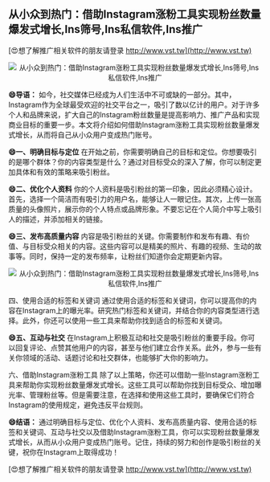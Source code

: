 ## **从小众到热门：借助Instagram涨粉工具实现粉丝数量爆发式增长,Ins筛号,Ins私信软件,Ins推广**

[😍想了解推广相关软件的朋友请登录 http://www.vst.tw](http://www.vst.tw)

 <center><img src="https://vst.tw/MP4/tuiguang/png/0.png" alt="从小众到热门：借助Instagram涨粉工具实现粉丝数量爆发式增长,Ins筛号,Ins私信软件,Ins推广"></center>

**😄导语：**
如今，社交媒体已经成为人们生活中不可或缺的一部分。其中，Instagram作为全球最受欢迎的社交平台之一，吸引了数以亿计的用户。对于许多个人和品牌来说，扩大自己的Instagram粉丝数量是提高影响力、推广产品和实现商业目标的重要一步。本文将介绍如何借助Instagram涨粉工具实现粉丝数量爆发式增长，从而将自己从小众用户变成热门账号。

**😄一、明确目标与定位**
在开始之前，你需要明确自己的目标和定位。你想要吸引的是哪个群体？你的内容类型是什么？通过对目标受众的深入了解，你可以制定更加具体和有效的策略来吸引粉丝。

**😄二、优化个人资料**
你的个人资料是吸引粉丝的第一印象，因此必须精心设计。首先，选择一个简洁而有吸引力的用户名，能够让人一眼记住。其次，上传一张高质量的头像照片，展示你的个人特点或品牌形象。不要忘记在个人简介中写上吸引人的描述，并添加相关的链接。

**😄三、发布高质量内容**
内容是吸引粉丝的关键。你需要制作和发布有趣、有价值、与目标受众相关的内容。这些内容可以是精美的照片、有趣的视频、生动的故事等。同时，保持一定的发布频率，让粉丝们知道你会定期更新内容。

 <center><img src="https://vst.tw/MP4/tuiguang/png/2.png" alt="从小众到热门：借助Instagram涨粉工具实现粉丝数量爆发式增长,Ins筛号,Ins私信软件,Ins推广"></center>

四、使用合适的标签和关键词
通过使用合适的标签和关键词，你可以提高你的内容在Instagram上的曝光率。研究热门标签和关键词，并结合你的内容类型进行选择。此外，你还可以使用一些工具来帮助你找到适合的标签和关键词。

**😄五、互动与社交**
在Instagram上积极互动和社交是吸引粉丝的重要手段。你可以回复评论、点赞其他用户的内容，甚至与他们建立合作关系。此外，参与一些有关你领域的活动、话题讨论和社交群体，也能够扩大你的影响力。

六、借助Instagram涨粉工具
除了以上策略，你还可以借助一些Instagram涨粉工具来帮助你实现粉丝数量爆发式增长。这些工具可以帮助你找到目标受众、增加曝光率、管理粉丝等。但是需要注意，在选择和使用这些工具时，要确保它们符合Instagram的使用规定，避免违反平台规则。

**😄结语：**
通过明确目标与定位、优化个人资料、发布高质量内容、使用合适的标签和关键词、互动与社交以及借助Instagram涨粉工具，你可以实现粉丝数量爆发式增长，从而从小众用户变成热门账号。记住，持续的努力和创作是吸引粉丝的关键，祝你在Instagram上取得成功！

[😍想了解推广相关软件的朋友请登录 http://www.vst.tw](http://www.vst.tw)



